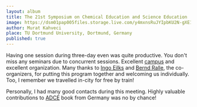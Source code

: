 ```yaml
---
layout: album
title: The 21st Symposium on Chemical Education and Science Education
image: https://dsm01pap005files.storage.live.com/y4mxnsRuJYIpbKU2N-gXE1YffXF3XpTAxMQKva6DaKBZnxGjTWn3mseaP3Pl--o5Ww-MfeChQ1FyqBh3LnJsyq0auvaD8aITnX_2XJf_QlX9dO82gShPJb0ncJz01L_XqkWTfrP5hmX7nmbrL6OWhlfh3-d5oFq5y4QkJXI21O8uS0vAyhYgwJo2ptASHenlJOy?width=1200&height=800&cropmode=none
author: Murat Kahveci
place: TU Dortmund University, Dortmund, Germany
published: true
---
```

Having one session during three-day even was quite productive. You don't miss any seminars due to concurrent sessions. Excellent [campus](https://www.tu-dortmund.de/en/) and excellent organization. Many thanks to [Ingo Eilks](http://www.chemiedidaktik.uni-bremen.de/mitarbeiter_eng.php?id=89) and [Bernd Ralle](https://ccb.tu-dortmund.de/en/professorships/dc/ralle/), the co-organizers, for putting this program together and welcoming us individually. Too, I remember we travelled in-city for free by train! 

Personally, I had many good contacts during this meeting. Highly valuable contributions to [ADCE](/yfg) book from Germany was no by chance!